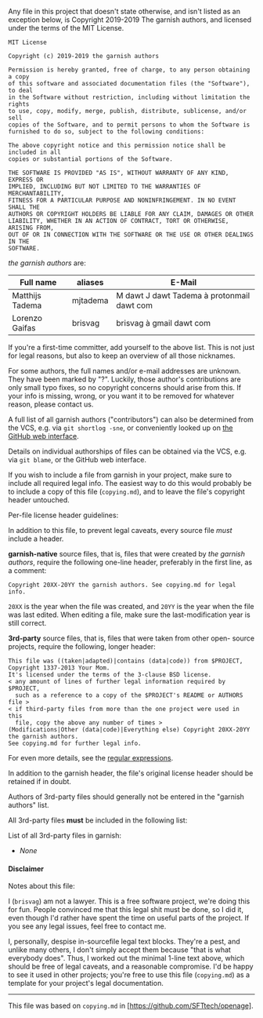 Any file in this project that doesn't state otherwise, and isn't listed as an
exception below, is Copyright 2019-2019 The garnish authors, and licensed
under the terms of the MIT License.

```
MIT License

Copyright (c) 2019-2019 the garnish authors

Permission is hereby granted, free of charge, to any person obtaining a copy
of this software and associated documentation files (the "Software"), to deal
in the Software without restriction, including without limitation the rights
to use, copy, modify, merge, publish, distribute, sublicense, and/or sell
copies of the Software, and to permit persons to whom the Software is
furnished to do so, subject to the following conditions:

The above copyright notice and this permission notice shall be included in all
copies or substantial portions of the Software.

THE SOFTWARE IS PROVIDED "AS IS", WITHOUT WARRANTY OF ANY KIND, EXPRESS OR
IMPLIED, INCLUDING BUT NOT LIMITED TO THE WARRANTIES OF MERCHANTABILITY,
FITNESS FOR A PARTICULAR PURPOSE AND NONINFRINGEMENT. IN NO EVENT SHALL THE
AUTHORS OR COPYRIGHT HOLDERS BE LIABLE FOR ANY CLAIM, DAMAGES OR OTHER
LIABILITY, WHETHER IN AN ACTION OF CONTRACT, TORT OR OTHERWISE, ARISING FROM,
OUT OF OR IN CONNECTION WITH THE SOFTWARE OR THE USE OR OTHER DEALINGS IN THE
SOFTWARE.
```

_the garnish authors_ are:

| Full name                   | aliases                     | E-Mail                                            |
|-----------------------------|-----------------------------|---------------------------------------------------|
| Matthijs Tadema             | mjtadema                    | M dawt J dawt Tadema à protonmail dawt com
| Lorenzo Gaifas              | brisvag                     | brisvag à gmail dawt com                          |

If you're a first-time committer, add yourself to the above list. This is not
just for legal reasons, but also to keep an overview of all those nicknames.

For some authors, the full names and/or e-mail addresses are unknown. They have
been marked by "?". Luckily, those author's contributions are only small typo
fixes, so no copyright concerns should arise from this.
If your info is missing, wrong, or you want it to be removed for whatever
reason, please contact us.

A full list of all garnish authors ("contributors") can also be determined
from the VCS, e.g. via `git shortlog -sne`, or conveniently looked up on
[the GitHub web interface](https://github.com/SFTtech/garnish/graphs/contributors).

Details on individual authorships of files can be obtained via the VCS,
e.g. via `git blame`, or the GitHub web interface.

If you wish to include a file from garnish in your project, make sure to
include all required legal info. The easiest way to do this would probably
be to include a copy of this file (`copying.md`), and to leave the file's
copyright header untouched.

Per-file license header guidelines:

In addition to this file, to prevent legal caveats, every source file *must*
include a header.

**garnish-native** source files, that is, files that were created by
_the garnish authors_, require the following one-line header, preferably in
the first line, as a comment:

    Copyright 20XX-20YY the garnish authors. See copying.md for legal info.

`20XX` is the year when the file was created, and `20YY` is the year when the
file was last edited. When editing a file, make sure the last-modification year
is still correct.

**3rd-party** source files, that is, files that were taken from other open-
source projects, require the following, longer header:

    This file was ((taken|adapted)|contains (data|code)) from $PROJECT,
    Copyright 1337-2013 Your Mom.
    It's licensed under the terms of the 3-clause BSD license.
    < any amount of lines of further legal information required by $PROJECT,
      such as a reference to a copy of the $PROJECT's README or AUTHORS file >
    < if third-party files from more than the one project were used in this
      file, copy the above any number of times >
    (Modifications|Other (data|code)|Everything else) Copyright 20XX-20YY the garnish authors.
    See copying.md for further legal info.

For even more details, see the [regular expressions](buildsystem/codecompliance/legal.py).

In addition to the garnish header, the file's original license header should
be retained if in doubt.

Authors of 3rd-party files should generally not be entered in the
"garnish authors" list.

All 3rd-party files **must** be included in the following list:

List of all 3rd-party files in garnish:

- *None*

#### Disclaimer

Notes about this file:

I (`brisvag`) am not a lawyer. This is a free software project, we're doing this for
fun. People convinced me that this legal shit must be done, so I did it, even
though I'd rather have spent the time on useful parts of the project.
If you see any legal issues, feel free to contact me.

I, personally, despise in-sourcefile legal text blocks. They're a pest,
and unlike many others, I don't simply accept them because
"that is what everybody does". Thus, I worked out the minimal 1-line text above,
which should be free of legal caveats, and a reasonable compromise.
I'd be happy to see it used in other projects; you're free to use this file
(`copying.md`) as a template for your project's legal documentation.

------
This file was based on `copying.md` in [https://github.com/SFTtech/openage].
